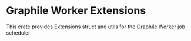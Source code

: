 # Graphile Worker Extensions

This crate provides Extensions struct and utils for the [Graphile Worker](docs.rs/archimedes) job scheduler
